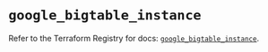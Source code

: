 # `google_bigtable_instance`

Refer to the Terraform Registry for docs: [`google_bigtable_instance`](https://registry.terraform.io/providers/hashicorp/google/5.33.0/docs/resources/bigtable_instance).
